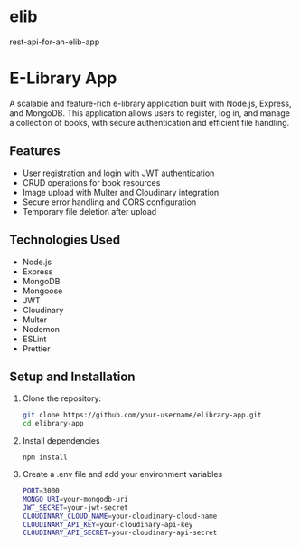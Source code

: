# elib
 rest-api-for-an-elib-app

# E-Library App

A scalable and feature-rich e-library application built with Node.js, Express, and MongoDB. This application allows users to register, log in, and manage a collection of books, with secure authentication and efficient file handling.

## Features

- User registration and login with JWT authentication
- CRUD operations for book resources
- Image upload with Multer and Cloudinary integration
- Secure error handling and CORS configuration
- Temporary file deletion after upload

## Technologies Used

- Node.js
- Express
- MongoDB
- Mongoose
- JWT
- Cloudinary
- Multer
- Nodemon
- ESLint
- Prettier

## Setup and Installation

1. Clone the repository:
   ```bash
   git clone https://github.com/your-username/elibrary-app.git
   cd elibrary-app
   ```
2. Install dependencies
   ```
   npm install
    ```
3. Create a .env file and add your environment variables
    ```bash
   PORT=3000
   MONGO_URI=your-mongodb-uri
   JWT_SECRET=your-jwt-secret
   CLOUDINARY_CLOUD_NAME=your-cloudinary-cloud-name
   CLOUDINARY_API_KEY=your-cloudinary-api-key
   CLOUDINARY_API_SECRET=your-cloudinary-api-secret
    ```
    



